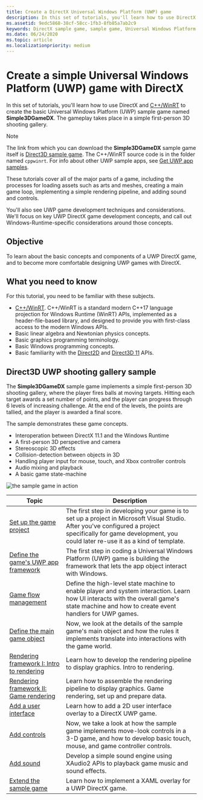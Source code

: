 ```yaml
---
title: Create a DirectX Universal Windows Platform (UWP) game
description: In this set of tutorials, you'll learn how to use DirectX and [C++/WinRT](../cpp-and-winrt-apis/index.md) to create the basic Universal Windows Platform (UWP) sample game named **Simple3DGameDX**.
ms.assetid: 9edc5868-38cf-58cc-1fb3-8fb85a7ab2c9
keywords: DirectX sample game, sample game, Universal Windows Platform (UWP), Direct3D 11 game
ms.date: 06/24/2020
ms.topic: article
ms.localizationpriority: medium
---
```


# Create a simple Universal Windows Platform (UWP) game with DirectX

In this set of tutorials, you'll learn how to use DirectX and [C++/WinRT](../cpp-and-winrt-apis/index.md) to create the basic Universal Windows Platform (UWP) sample game named **Simple3DGameDX**. The gameplay takes place in a simple first-person 3D shooting gallery.

> [!NOTE]
> The link from which you can download the **Simple3DGameDX** sample game itself is [Direct3D sample game](/samples/microsoft/windows-universal-samples/simple3dgamedx/). The C++/WinRT source code is in the folder named `cppwinrt`. For info about other UWP sample apps, see [Get UWP app samples](/windows/apps/get-started/samples).

These tutorials cover all of the major parts of a game, including the processes for loading assets such as arts and meshes, creating a main game loop, implementing a simple rendering pipeline, and adding sound and controls.

You'll also see UWP game development techniques and considerations. We'll focus on key UWP DirectX game development concepts, and call out Windows-Runtime-specific considerations around those concepts.

## Objective

To learn about the basic concepts and components of a UWP DirectX game, and to become more comfortable designing UWP games with DirectX.

## What you need to know

For this tutorial, you need to be familiar with these subjects.

- [C++/WinRT](../cpp-and-winrt-apis/index.md). C++/WinRT is a standard modern C++17 language projection for Windows Runtime (WinRT) APIs, implemented as a header-file-based library, and designed to provide you with first-class access to the modern Windows APIs.
- Basic linear algebra and Newtonian physics concepts.
- Basic graphics programming terminology.
- Basic Windows programming concepts.
- Basic familiarity with the [Direct2D](/windows/desktop/Direct2D/direct2d-portal) and [Direct3D 11](/windows/desktop/direct3d11/how-to-use-direct3d-11) APIs.

##  Direct3D UWP shooting gallery sample

The **Simple3DGameDX** sample game implements a simple first-person 3D shooting gallery, where the player fires balls at moving targets. Hitting each target awards a set number of points, and the player can progress through 6 levels of increasing challenge. At the end of the levels, the points are tallied, and the player is awarded a final score.

The sample demonstrates these game concepts.

- Interoperation between DirectX 11.1 and the Windows Runtime
- A first-person 3D perspective and camera
- Stereoscopic 3D effects
- Collision-detection between objects in 3D
- Handling player input for mouse, touch, and Xbox controller controls
- Audio mixing and playback
- A basic game state-machine

![the sample game in action](images/simple-dx-game-overview.png)

|Topic|Description|
|-------|-------------|
|[Set up the game project](tutorial--setting-up-the-games-infrastructure.md)|The first step in developing your game is to set up a project in Microsoft Visual Studio. After you've configured a project specifically for game development, you could later re-use it as a kind of template.|
|[Define the game's UWP app framework](tutorial--building-the-games-uwp-app-framework.md)|The first step in coding a Universal Windows Platform (UWP) game is building the framework that lets the app object interact with Windows.|
|[Game flow management](tutorial-game-flow-management.md)|Define the high-level state machine to enable player and system interaction. Learn how UI interacts with the overall game's state machine and how to create event handlers for UWP games.|
|[Define the main game object](tutorial--defining-the-main-game-loop.md)|Now, we look at the details of the sample game's main object and how the rules it implements translate into interactions with the game world.|
|[Rendering framework I: Intro to rendering](tutorial--assembling-the-rendering-pipeline.md)|Learn how to develop the rendering pipeline to display graphics. Intro to rendering.|
|[Rendering framework II: Game rendering](tutorial-game-rendering.md)|Learn how to assemble the rendering pipeline to display graphics. Game rendering, set up and prepare data.|
|[Add a user interface](tutorial--adding-a-user-interface.md)|Learn how to add a 2D user interface overlay to a DirectX UWP game.|
|[Add controls](tutorial--adding-controls.md)|Now, we take a look at how the sample game implements move-look controls in a 3-D game, and how to develop basic touch, mouse, and game controller controls.|
|[Add sound](tutorial--adding-sound.md)|Develop a simple sound engine using XAudio2 APIs to playback game music and sound effects.|
|[Extend the sample game](tutorial-resources.md)|Learn how to implement a XAML overlay for a UWP DirectX game.|